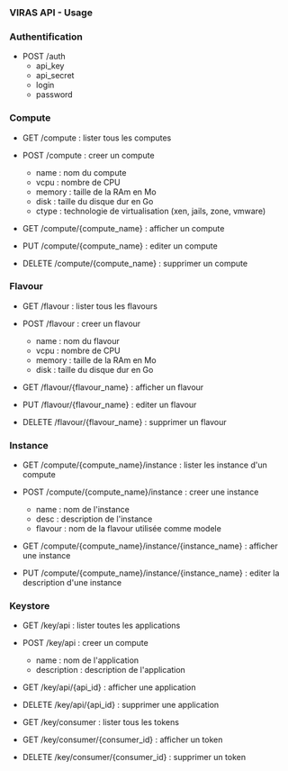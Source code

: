 ### VIRAS API - Usage

### Authentification

* POST /auth
  * api_key
  * api_secret
  * login
  * password


### Compute

* GET /compute : lister tous les computes
* POST /compute : creer un compute
  * name : nom du compute
  * vcpu : nombre de CPU
  * memory : taille de la RAm en Mo
  * disk : taille du disque dur en Go
  * ctype : technologie de virtualisation (xen, jails, zone, vmware)


* GET /compute/{compute_name} : afficher un compute
* PUT /compute/{compute_name} : editer un compute 
* DELETE /compute/{compute_name} : supprimer un compute


### Flavour

* GET /flavour : lister tous les flavours
* POST /flavour : creer un flavour
  * name : nom du flavour
  * vcpu : nombre de CPU
  * memory : taille de la RAm en Mo
  * disk : taille du disque dur en Go


* GET /flavour/{flavour_name} : afficher un flavour
* PUT /flavour/{flavour_name} : editer un flavour
* DELETE /flavour/{flavour_name} : supprimer un flavour


### Instance

* GET /compute/{compute_name}/instance : lister les instance d'un compute
* POST /compute/{compute_name}/instance : creer une instance
  * name : nom de l'instance
  * desc : description de l'instance
  * flavour : nom de la flavour utilisée comme modele


* GET /compute/{compute_name}/instance/{instance_name} : afficher une instance
* PUT /compute/{compute_name}/instance/{instance_name} : editer la description d'une instance

### Keystore

* GET /key/api : lister toutes les applications
* POST /key/api : creer un compute
  * name : nom de l'application
  * description : description de l'application


* GET /key/api/{api_id} : afficher une application
* DELETE /key/api/{api_id} : supprimer une application


* GET /key/consumer : lister tous les tokens


* GET /key/consumer/{consumer_id} : afficher un token
* DELETE /key/consumer/{consumer_id} : supprimer un token
